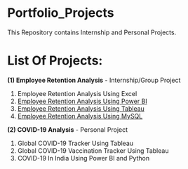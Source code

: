 # Portfolio_Projects

This Repository contains Internship and Personal Projects.

# List Of Projects:
**(1) Employee Retention Analysis** - Internship/Group Project
1. Employee Retention Analysis Using Excel
2. [Employee Retention Analysis Using Power BI](https://app.powerbi.com/groups/me/reports/861f2684-40b6-4f25-be0d-aa2345991ff6/ReportSection69f3c90baccee8c96730?experience=power-bi)
3. [Employee Retention Analysis Using Tableau](https://public.tableau.com/app/profile/dipali.hiremani/viz/EmpRetFinal/Dashboard2?publish=yes)
4. [Employee Retention Analysis Using MySQL](https://github.com/DA-dipali/Portfolio_Projects/tree/main/Employee%20Retention%20Analysis/HR%20Analytics%20SQL)

 **(2) COVID-19 Analysis** - Personal Project
1. Global COVID-19 Tracker Using Tableau
2. Global COVID-19 Vaccination Tracker Using Tableau
3. COVID-19 In India Using Power BI and Python



